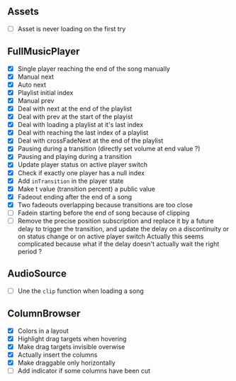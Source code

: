 ## Assets

- [ ] Asset is never loading on the first try

## FullMusicPlayer

- [x] Single player reaching the end of the song manually
- [x] Manual next
- [x] Auto next
- [x] Playlist initial index
- [x] Manual prev
- [x] Deal with next at the end of the playlist
- [x] Deal with prev at the start of the playist
- [x] Deal with loading a playlist at it's last index
- [x] Deal with reaching the last index of a playlist
- [x] Deal with crossFadeNext at the end of the playlist
- [x] Pausing during a transition (directly set volume at end value ?)
- [x] Pausing and playing during a transition
- [x] Update player status on active player switch
- [x] Check if exactly one player has a null index
- [x] Add `inTransition` in the player state
- [x] Make t value (transition percent) a public value
- [x] Fadeout ending after the end of a song
- [x] Two fadeouts overlapping because transitions are too close
- [ ] Fadein starting before the end of song because of clipping
- [ ] Remove the precise position subscription and replace it by a future delay to trigger the transition,
      and update the delay on a discontinuity or on status change or on active player switch
      Actually this seems complicated because what if the delay doesn't actually wait the right period ?

## AudioSource

- [ ] Une the `clip` function when loading a song

## ColumnBrowser

- [x] Colors in a layout
- [x] Highlight drag targets when hovering
- [x] Make drag targets invisible overwise
- [x] Actually insert the columns
- [x] Make draggable only horizontally
- [ ] Add indicator if some columns have been cut
